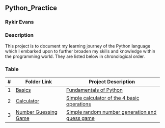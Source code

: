 ## Python_Practice
### Rykir Evans

### Description
This project is to document my learning journey of the Python language which I embarked upon to further broaden my skills and knowledge within the programming world. They are listed below in chronological order.

### Table

|  #  | Folder Link                            | Project Description                                                    |
| :-: | -------------------------------------- | ---------------------------------------------------------------------- |
|  1  | [Basics](./Basics/README.md)           | [Fundamentals of Python](./Basics/README.md)                           |
|  2  | [Calculator](./Simple_Calculator)      | [Simple calculator of the 4 basic operations](./Simple_Calculator)     |
|  3  | [Number Guessing Game](./Number_Guess) | [Simple random number generation and guess game](./Number_Guess)       |

